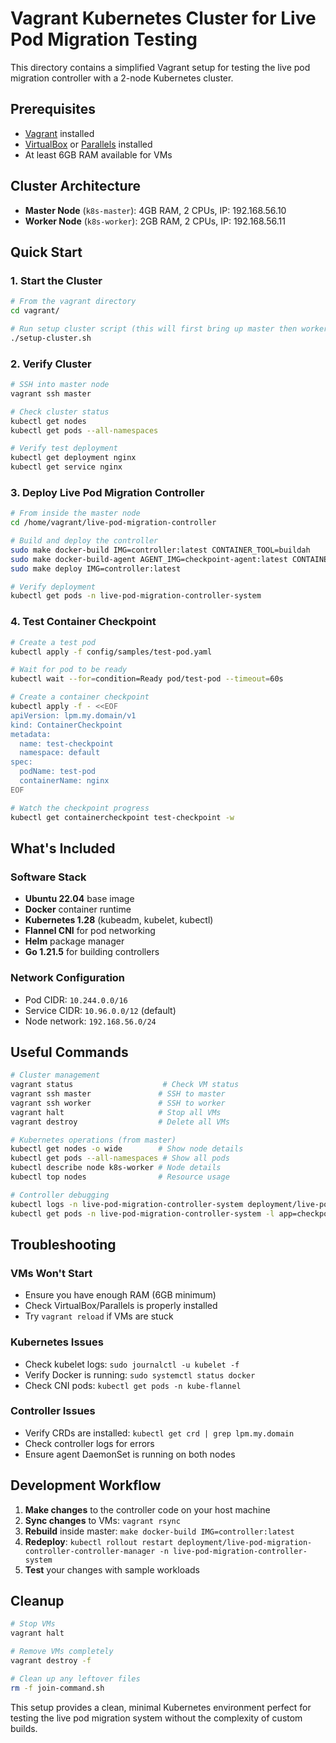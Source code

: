 # Vagrant Kubernetes Cluster for Live Pod Migration Testing

This directory contains a simplified Vagrant setup for testing the live pod migration controller with a 2-node Kubernetes cluster.

## Prerequisites

- [Vagrant](https://www.vagrantup.com/downloads) installed
- [VirtualBox](https://www.virtualbox.org/wiki/Downloads) or [Parallels](https://www.parallels.com/) installed
- At least 6GB RAM available for VMs

## Cluster Architecture

- **Master Node** (`k8s-master`): 4GB RAM, 2 CPUs, IP: 192.168.56.10
- **Worker Node** (`k8s-worker`): 2GB RAM, 2 CPUs, IP: 192.168.56.11

## Quick Start

### 1. Start the Cluster

```bash
# From the vagrant directory
cd vagrant/

# Run setup cluster script (this will first bring up master then worker)
./setup-cluster.sh

```

### 2. Verify Cluster

```bash
# SSH into master node
vagrant ssh master

# Check cluster status
kubectl get nodes
kubectl get pods --all-namespaces

# Verify test deployment
kubectl get deployment nginx
kubectl get service nginx
```

### 3. Deploy Live Pod Migration Controller

```bash
# From inside the master node
cd /home/vagrant/live-pod-migration-controller

# Build and deploy the controller
sudo make docker-build IMG=controller:latest CONTAINER_TOOL=buildah
sudo make docker-build-agent AGENT_IMG=checkpoint-agent:latest CONTAINER_TOOL=buildah
sudo make deploy IMG=controller:latest

# Verify deployment
kubectl get pods -n live-pod-migration-controller-system
```

### 4. Test Container Checkpoint

```bash
# Create a test pod
kubectl apply -f config/samples/test-pod.yaml

# Wait for pod to be ready
kubectl wait --for=condition=Ready pod/test-pod --timeout=60s

# Create a container checkpoint
kubectl apply -f - <<EOF
apiVersion: lpm.my.domain/v1
kind: ContainerCheckpoint
metadata:
  name: test-checkpoint
  namespace: default
spec:
  podName: test-pod
  containerName: nginx
EOF

# Watch the checkpoint progress
kubectl get containercheckpoint test-checkpoint -w
```

## What's Included

### Software Stack
- **Ubuntu 22.04** base image
- **Docker** container runtime
- **Kubernetes 1.28** (kubeadm, kubelet, kubectl)
- **Flannel CNI** for pod networking
- **Helm** package manager
- **Go 1.21.5** for building controllers

### Network Configuration
- Pod CIDR: `10.244.0.0/16`
- Service CIDR: `10.96.0.0/12` (default)
- Node network: `192.168.56.0/24`

## Useful Commands

```bash
# Cluster management
vagrant status                    # Check VM status
vagrant ssh master               # SSH to master
vagrant ssh worker               # SSH to worker
vagrant halt                     # Stop all VMs
vagrant destroy                  # Delete all VMs

# Kubernetes operations (from master)
kubectl get nodes -o wide        # Show node details
kubectl get pods --all-namespaces # Show all pods
kubectl describe node k8s-worker # Node details
kubectl top nodes                # Resource usage

# Controller debugging
kubectl logs -n live-pod-migration-controller-system deployment/live-pod-migration-controller-controller-manager
kubectl get pods -n live-pod-migration-controller-system -l app=checkpoint-agent
```

## Troubleshooting

### VMs Won't Start
- Ensure you have enough RAM (6GB minimum)
- Check VirtualBox/Parallels is properly installed
- Try `vagrant reload` if VMs are stuck

### Kubernetes Issues
- Check kubelet logs: `sudo journalctl -u kubelet -f`
- Verify Docker is running: `sudo systemctl status docker`
- Check CNI pods: `kubectl get pods -n kube-flannel`

### Controller Issues
- Verify CRDs are installed: `kubectl get crd | grep lpm.my.domain`
- Check controller logs for errors
- Ensure agent DaemonSet is running on both nodes

## Development Workflow

1. **Make changes** to the controller code on your host machine
2. **Sync changes** to VMs: `vagrant rsync`
3. **Rebuild** inside master: `make docker-build IMG=controller:latest`
4. **Redeploy**: `kubectl rollout restart deployment/live-pod-migration-controller-controller-manager -n live-pod-migration-controller-system`
5. **Test** your changes with sample workloads

## Cleanup

```bash
# Stop VMs
vagrant halt

# Remove VMs completely
vagrant destroy -f

# Clean up any leftover files
rm -f join-command.sh
```

This setup provides a clean, minimal Kubernetes environment perfect for testing the live pod migration system without the complexity of custom builds.
